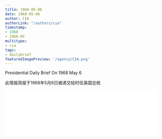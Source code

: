 ```yaml
---
title: 1968-05-06
date: 1968-05-06
author: CIA 
authorLink: "/authors/cia"
timestamp: 
- 1968
- 1968-05
multitype: 
- cia
tags: 
- dailybrief
featuredImagePreview: '/agency/CIA.png'
---
```



Presidential Daily Brief On 1968 May 6

此情报简报于1968年5月6日被递交给时任美国总统

<!--more-->





<div id="over" style="width:100%; overflow:hidden"> <iframe id="sFrame" name="sFrame" frameborder="no" border="0"  allowfullscreen marginwidth="0" scrolling="no" src = " /CIA/1968-05-06.html "  style = " position:absulute; width: 806px; top: 300;" > </iframe> </div>